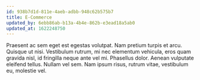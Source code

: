 ```yaml
---
id: 938b7d1d-811e-4aeb-adbb-948c62b575b7
title: E-Commerce
updated_by: 6ebb86ab-b13a-4b4e-862b-e3ead18a5ab0
updated_at: 1622248750
---
```

Praesent ac sem eget est egestas volutpat. Nam pretium turpis et arcu. Quisque ut nisi. Vestibulum rutrum, mi nec elementum vehicula, eros quam gravida nisl, id fringilla neque ante vel mi. Phasellus dolor. Aenean vulputate eleifend tellus. Nullam vel sem. Nam ipsum risus, rutrum vitae, vestibulum eu, molestie vel.